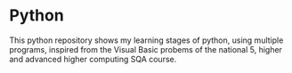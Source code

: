 # Python
This python repository shows my learning stages of python, using multiple programs, inspired from the Visual Basic probems of the national 5, higher and advanced higher computing SQA course.
